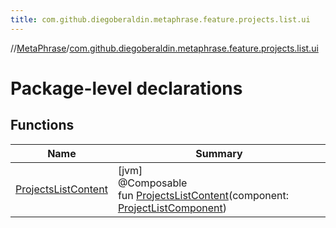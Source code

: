 ```yaml
---
title: com.github.diegoberaldin.metaphrase.feature.projects.list.ui
---
```

//[MetaPhrase](../../index.html)/[com.github.diegoberaldin.metaphrase.feature.projects.list.ui](index.html)



# Package-level declarations



## Functions


| Name | Summary |
|---|---|
| [ProjectsListContent](-projects-list-content.html) | [jvm]<br>@Composable<br>fun [ProjectsListContent](-projects-list-content.html)(component: [ProjectListComponent](../com.github.diegoberaldin.metaphrase.feature.projects.list.presentation/-project-list-component/index.html)) |

